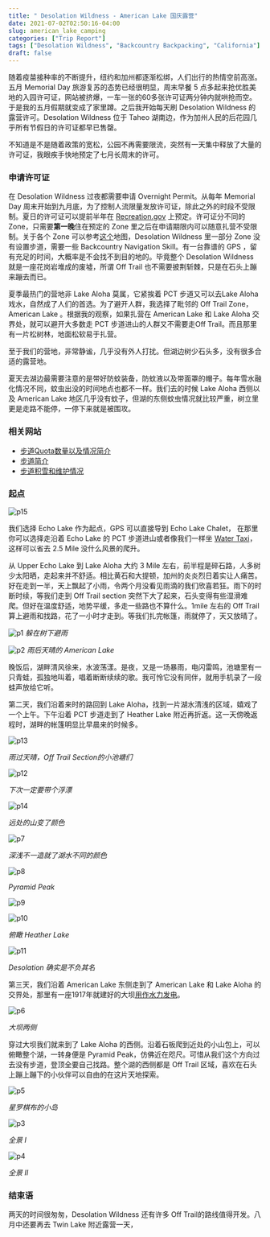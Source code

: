 ```yaml
---
title: " Desolation Wildness - American Lake 国庆露营"
date: 2021-07-02T02:50:16-04:00
slug: american_lake_camping
categories: ["Trip Report"]
tags: ["Desolation Wildness", "Backcountry Backpacking", "California"]
draft: false
---
```


随着疫苗接种率的不断提升，纽约和加州都逐渐松绑，人们出行的热情空前高涨。五月 Memorial Day 旅游复苏的态势已经很明显，周末早餐 5 点多起来抢优胜美地的入园许可证，网站被挤爆，一车一张的60多张许可证两分钟内就哄抢而空。于是我的五月假期就变成了家里蹲。之后我开始每天刷 Desolation Wildness 的 露营许可。Desolation Wildness 位于 Taheo 湖南边，作为加州人民的后花园几乎所有节假日的许可证都早已售罄。

不知道是不是随着政策的宽松，公园不再需要限流，突然有一天集中释放了大量的许可证，我眼疾手快地预定了七月长周末的许可。

### 申请许可证

在 Desolation Wildness 过夜都需要申请 Overnight Permit。从每年 Memorial Day 周末开始到九月底，为了控制人流限量发放许可证，除此之外的时段不受限制。夏日的许可证可以提前半年在 [Recreation.gov](https://www.recreation.gov/permits/233261) 上预定。许可证分不同的Zone，只需要**第一晚**住在预定的 Zone 里之后在申请期限内可以随意扎营不受限制。关于各个 Zone 可以参考[这个](https://caltopo.com/m/4JC9 )地图，Desolation Wildness 里一部分 Zone 没有设置步道，需要一些 Backcountry Navigation Skill。有一台靠谱的 GPS ，留有充足的时间，大概率是不会找不到目的地的。毕竟整个 Desolation Wildness 就是一座花岗岩堆成的废墟，所谓 Off Trail 也不需要披荆斩棘，只是在石头上蹦来蹦去而已。

夏季最热门的营地非 Lake Aloha 莫属，它紧挨着 PCT 步道又可以去Lake Aloha戏水，自然成了人们的首选。为了避开人群，我选择了毗邻的 Off Trail Zone， American Lake 。根据我的观察，如果扎营在 American Lake 和 Lake Aloha 交界处，就可以避开大多数走 PCT 步道进山的人群又不需要走Off Trail。而且那里有一片松树林，地面松软易于扎营。

至于我们的营地，非常静谧，几乎没有外人打扰。但湖边树少石头多，没有很多合适的露营地。

夏天去湖边最需要注意的是带好防蚊装备，防蚊液以及带面罩的帽子。每年雪水融化情况不同，蚊虫出没的时间地点也都不一样。我们去的时候 Lake Aloha 西侧以及 American Lake 地区几乎没有蚊子，但湖的东侧蚊虫情况就比较严重，树立里更是走路不能停，一停下来就是被围攻。

### 相关网站

- [步道Quota数量以及情况简介](https://www.fs.usda.gov/Internet/FSE_DOCUMENTS/fseprd627873.pdf)
- [步道简介](https://www.fs.usda.gov/wps/portal/fsinternet/cs/detail/!ut/p/z1/04_Sj9CPykssy0xPLMnMz0vMAfIjo8zijQwgwNHCwN_DI8zPyBcqYKAfrh-JKR_mA5cnqBuowAAHcARqJ0Y_HgVR-I0P14_C5kJk9-vjN8HPIz83Vb8gNzQ0wiDLBAAiWDdd/dz/d5/L2dBISEvZ0FBIS9nQSEh/?position=Not%20Yet%20Determined.Html&pname=Lake%20Tahoe%20Basin%20Mgt%20Unit%20-%20Desolation%20Wilderness&ss=110519&navtype=BROWSEBYSUBJECT&pnavid=null&navid=110000000000000&ttype=detail&cid=stelprdb5162234)
- [步道积雪和维护情况](https://www.desowv.org/component/trailconditions/?Itemid=26)

### 起点

![p15]

我们选择 Echo Lake 作为起点，GPS 可以直接导到 Echo Lake Chalet， 在那里你可以选择走沿着 Echo Lake 的 PCT 步道进山或者像我们一样坐 [Water Taxi](https://www.echochalet.com/)，这样可以省去 2.5 Mile 没什么风景的爬升。

从 Upper Echo Lake 到 Lake Aloha 大约 3 Mile 左右，前半程是碎石路，人多树少太阳晒，走起来并不舒适。相比黄石和大提顿，加州的炎炎烈日着实让人痛苦。好在走到一半，天上飘起了小雨，令两个月没看见雨滴的我们欣喜若狂。雨下的时断时续，等我们走到 Off Trail section 突然下大了起来，石头变得有些湿滑难爬。但好在温度舒适，地势平缓，多走一些路也不算什么。1mile 左右的 Off Trail 算上避雨和找路，花了一小时才走到。等我们扎完帐篷，雨就停了，天又放晴了。

![p1]
*躲在树下避雨*

![p2]
*雨后天晴的 American Lake*

晚饭后，湖畔清风徐来，水波荡漾。是夜，又是一场暴雨，电闪雷鸣，池塘里有一只青蛙，孤独地叫着，唱着断断续续的歌。我可怜它没有同伴，就用手机录了一段蛙声放给它听。

第二天，我们沿着来时的路回到 Lake Aloha，找到一片湖水清浅的区域，嬉戏了一个上午。下午沿着 PCT 步道走到了 Heather Lake 附近再折返。这一天傍晚返程时，湖畔的帐篷明显比早晨来的时候多。

![p13]

*雨过天晴，Off Trail Section的小池塘们*

![p12]

*下次一定要带个浮漂*

![p14]

*远处的山变了颜色*

![p7]

*深浅不一造就了湖水不同的颜色*

![p8]

*Pyramid Peak*

![p9]

![p10]

*俯瞰 Heather Lake*

![p11]

*Desolation 确实是不负其名*

第三天，我们沿着 American Lake 东侧走到了 American Lake 和 Lake Aloha 的交界处，那里有一座1917年就建好的大坝[用作水力发电](https://www.eid.org/our-services/hydroelectric)。

![p6]

*大坝两侧*

穿过大坝我们就来到了 Lake Aloha 的西侧。沿着石板爬到近处的小山包上，可以俯瞰整个湖，一转身便是 Pyramid Peak，仿佛近在咫尺。可惜从我们这个方向过去没有步道，登顶全要自己找路。整个湖的西侧都是 Off Trail 区域，喜欢在石头上蹦上蹦下的小伙伴可以自由的在这片天地探索。

![p5]

*星罗棋布的小岛*

![p3] 

*全景 I*

![p4]

*全景 II*

### 结束语

两天的时间很匆匆，Desolation Wildness 还有许多 Off Trail的路线值得开发。八月中还要再去 Twin Lake 附近露营一天，



[p1]: https://lh3.googleusercontent.com/ui2N4gklreZOFYNz2f6p-CdqOXsPbKdwcf2FE7psYcSLKHVRLWMgIFqRBJG75tCTwkcQ25G4SslPHQxdbn_vMfqm2o-Np3kV_Oji0oT9GqLGnXwdrHTyzp70W0vBLW5M5DkcoInK6UXsYRXLDwHfmb36aRofdTbr5RooGp8NFVM3_HeXXh-X9LuoJxIzY4fKb50TYHSCVlQvvp2dwOeoDQxHvXoPkyUpmHW4JiuIYtE6QHHRs2PBXJoJL24N1wfNMy0qrQfH6B1nWrbclk1bf5bF7HwtMUysQFCqyxNhMceRRJ6G-pFN8p5MhDyjhsU3mpitYyHYbm1mGSif9GS9H619dxs01Vplydde0ol4C478b-FyAQcRECAjv0YLwsDrrCJx3O5wsVwfbByDvtznK8H4eKVXfMd8AyYXkT1nPtxWBWMGdanGQFvIKedv2N6Jq0FUT0Rf6UNcnnTjQ7Q0o8B3W0jKKE6GJSz5K8q0tuL2LUBQ3XsMEudqlUeGwDSbIuQzm3uYoSZ7kYS-1RCkc3_oYBnE_jUJSsohmnhZbzsYdPQPyD2i8--cor2wy4qnwb8qkg6gfR_C9qynyssqVK58H9Var0OjYxEW5OC9KGvwQGN25ZBwDKw4BYiBPXmKoXAlUFVJZI0Hp3UQD8OzprMcswbX5DzAXZIxNyjKG36afDaHnt53HmwYUrm1ZxSV5-jNg3l2XAkomy73PAfeIGvK2g=w1427-h952-no?authuser=1?.jpg

[p2]: https://lh3.googleusercontent.com/L5VVupc6F01LqTwMHzsCDWSRIm5P2RFWPJfcsn1EtEREXYavwUE2pCOCOvbONuTVwGqtbPyzZnICsf1xgZMb1ourBAkxahr8DrD5gn9MtvngxrtvSLctx5wbwTtlOvbIYnR6QKSAbVy7vToVDbKiQmupLH88U7U2IQFOCh7YpA5kBC4R-761PB5pNts5NHp1PV1g2IDKSr0zddYzG2mSc-Zfax3s9yQs2CygScTK-y2BxASDuhY9LrVIdD1d5u5X1Z2dm7_fgdwzVuOSa78hFCyINUGAkGDaZj5nohFWmrYiNwZC8vUl1oSK0qFPXN6Ou_Fyu-n7GCSiT20kv0VnczpNj-Kmc6IN6mSoMzABxmdcQ6_hAFUcZi1ctk48abdWzxfmE-_RO6NNLTDGJ8sM8tm8imwvTOgeTbCd1dmdIPAfS49VJu5apSNRb-WV_Gj1LXvwvWnxvE-pGmRU5duBGYGo_wWK9iiDpwCykQ313vL0kg7VQya5NI1nsQ32WRm5Nm2-bcPnX240G4pAZ7LRWH-9DeYZtJ1qlSFbwBbqefloCmZZ0Rp6KmnK4Dzsd5bQw6q4OlSPdLZPHjz-MuI4yPG6xvMKwjWDxZoEQf4bBqqsTNsB24bSQ-y8a6iR_F6fpnNPjD8m5RgqwEmoYh7BwXPgeMWn4mKb3k2-Hoj2fkdK6HLpT0ApW03f-PVkMKX43f7ABA-5c-_oZKxhyvsn0iKZQQ=w1427-h952-no?authuser=1?.jpg

[p3]: https://lh3.googleusercontent.com/d6OoYkU8UJXZ2QfUTqdKwckDruH6yB8B69nXTAqC83b3fyJ9h1QhbJ4JVsR25jtmvbi6QV9bfcnKhiZqeMKDGtK_3GmoxpRPTFmZtzThG9-38N-WScTTCiL-IWaxWguENOcAte84vQBkOV9o3BqN22s-PrLmCkhJBuT_373X1LUZ0tDojm-xdUToXPvObZc6QF9xHLOdFOiIn6xF2bmLgWgEF4QoT9cqokiwQOKshqiQhFJbpxJ7s7zuy6SIlvV__VTJuvcP4wCUc4DaXCJG_tb9mdORx8LOQPc6LZ-f5q_RhLGdoat3k3punUYwscQRmVwtRcWb7wYY5RVoavx2JEIUn60MG24hU83bXcYtcmtxSlNmsIOvcEMw3rRO-4LqCayzAdOi6vof8eG9MPI3-fm0uUZIBhJpzg2uyOg0IsXkmEsrBzZRows7cjE6jp3F1C9ZKllPk4MhTG0rfr1QF0Ga6BMb5p5CfZPYJa0U_vs7bLve1vnoTWKrBoL60GRcZ2r61VFhjfI_wdbDHciT1hvIcr9EkdWRcgg5EJRC-Ira8utnHbqy-szmtnITyrQk4_Moy9SZ8xBKFIMIjto81mfwlA5-_veJDEjF8AV9pJulm_EE5V95s-0a9LPFqY_MV9OEjvWgGPARRfEf2ypx-o_nFxfy3SFPGY7ljO-xA0BjRlK6_ExBXFWz8KQXG4OtADP3Uqys=w2880-h772-no?authuser=0?.jpg
[p4]: https://lh3.googleusercontent.com/BrGpXieSl-JLU2h_K1eR8YJ7h7Ve7L3gUUnQoFL_RblsaCgZA3Qsck76UDl-NK7Eh8dGzrapBNVjeDgabDyIYegYu49HW-tY3vQ62n1qzaRL0sflMABcXPwP0oMMOFIqFj_Zri4IRVE4c9S1GTjGir-l9uN2fDT3IUktUeZ-THPftufGUxDWEApWs5Y8JFvgtGL_oEKoGXi9KEjLC5h8S0UQT3ebPt7eHLr2Ss_hS01XwEVWGJ3VmNgIPkc2CGHbDaPIdItzTt6DF7tLhm3qo-En9Y-V0CWBMQCLIH0OMHC_TqoOo_ZSPmwQmNR_--VrBJogXUnIht5CR0VQpMGo7MH7qz2aYvMJeQe0vRcUZDDdPVA3BMxrclmCMucnIfnGA4GHDXepdR4YY4EJFl_bhg5veACY8V_WIXqJObjcjza5tYW5hf25Ja73EJ4ec-pvrkdZ3rrh3f6BP71Xd8g5mTodyeZkR-o6W6LssKzL_zmwAgyR3umGehjFcjZX6vjYN05T5-KeXh886Uo9jjr8DUlqPkAxgMk9V43z9705J2TSUoQYdRaSLnTcsAOiaOgoPLp5jif0-tF0Tu8QVgpytmC2gEd6exeO0Mtqxb73ct9FgIY4o20oAZqINoRNNQ2XLCBcXq88ET6izsSCmZgaszNLR8Bn7v-sBp_dLGoS-hr3ayepULhCs3KvPY0uz9DFVqdy5Ygs=w2880-h772-no?authuser=0?.jpg
[p5]: https://lh3.googleusercontent.com/C6zEm1_hY5dqgd1UO99a7_1K4koLMHuW_CrrDx3Iovgj_n6F1dXRrRE4iOnNO--SzgFPdIKzZHrzzjFYKflokqcP-Yl2yXukJfGHOBlHPzUcQ5DUtcoXwrHrr9tlWxzVWgObDlcNtzKVRt-6FKixFglPWHdn5l_WSr5EOm5LUNYaVxFDMzMW04rrvV0ZDkHy2QAk6cttlIb8zXCoJ5s6YInqAKn1A1YUm49DHqMlXyEf_OO_QzloqO53bS28nDDoZRBLaMJLNJn6xBoLz8g3naPrEnn93BY1Kh6QLHpAV0wK8uJlG9ikE6bj52LBb_89-fISwb4VpKxQTEmYEJzoCkR_HdZ2hF_fRbHiZQaSnTXBZNQKymwaonQY79i-K4w72yJJEQQs_mLRfAYrYH3xkekJylqgXiHt-BRWxOSbmL9NmtoF7Wnal8NSBy8ug9x6Stx6FskUxzDwNHwyROEhmSROss3dZC8J8KkA-D9UaffkdAdiDEuYuqKCMIouOtDvnEPIldz9kUwxVjFReaHTO6fVH6he23gbYdJLKU1Q_UCTaLE1XzF52GBqurTrnWhpgwkV3ou2dlR_MBNhK0vMq_75j4teb0HaVwQQ2SYd_qfh9RpyKxPI9o-KX7tPIe2PF4kbTAgwERF9VK6gASonSv7yLtJ7gAifzVDbqGxxtpJsoOCn-40gAv1WJ8lgkcRhN1LLBWSg=w2368-h1578-no?authuser=0?.jpg
[ p6]: https://lh3.googleusercontent.com/8wgLe61555YDCg15Mq1YlBdHN82W2tApF6CHXvOzClarg8AkRaoTRlGrQH1EVX4m9aJWypRnr8Ilm3jjBKuIVqepoXHmPC-Qx-_JZ9dhEzQHfApKX0GB7lKMMtu3IxPhMdTVeNWRQUwGKoxMyYCiB4AOV5F3qK1FYdK77Ct48lNn9mfUyuGrHZ838Md4q77hdeXj8wBLlLtTwkjOQGkmu_yDE_tsJQkO1bqsEx5UnTK_zLFuc0Oak0ir2aCxT1gOc53R1yai1rcsJPHqrHP9ELzK4mV1SSho-B7s5crq8ojsxYIeVLUJXsADBTprftbqU1REUr3BsOvQ6oLZFzflfX3DYK-Ok0BJiCTV9dHG4BnyHyijAZGVt35hEpdjNXaywWQIQlMBaU-PJH3s9E7UCMFCKowGXjVFaC9k1wuB6KP9nnSD3-5NW5T0emLfm4qaJx__9I078W0DUKoWnh0WSfRVe-WD3yvDX859iMQB_67N7dhAtD0C5mjIyttXEICxVjZlw9K4CRGuMcU_JHGIM2Mx8awBxDcIJlSEaeS_MyUBbAXrEDzYEg7XNkg0_l78U1ykVl77dNkNP0Txu9QZ_8_wN-bV8-dQZqFqPbJkCXS83SlDMG6lpgrSsdJmk2hJOyylMyNcXvjqczYdHSDsMxcUNmeIVUYnPja51uvYW1oPEfh2DQvgjCgrbJpzyPFoNEecJUPx=w2104-h1578-no?authuser=0?.jpg
[p7]: https://lh3.googleusercontent.com/tSUJr1pZRuMpa5XCzO9hGveEEDmUz7ZBrsOaM_jVGJXNP0JmGegRmDvhMk7IU45jBvW1MWLvu2vOcbkRAwdhDEuMUQYv2j0tR9o6yBDxWgugTryKi_DYmf5b4pq60PLnpHjAVGfLlV2ozSc2kv7J78PQTTuZ1vmj1ZER0VP1IVtbqTvPGa1oIuw4nkrohUvKe-qckK0G2EMflQGZQWFuqvzZQ8CS1hPyO79hCNErPl24WUQOlfozaFeVf-zGkYqg3MghN3jhyMzgijYh0AsoIOknPp6ECqvz19JRffe7SySN_o5Idd5oTSOeAJjQK9jiMEGJFqlZUSHkEfjaqMil-LkurHuEBRNzipZmuQXDkgYyRUTF91cZjF6dScORKTNUbevGzTXaU1zJ9zCd-xpuTxzFkcUd4vrCg6ic6pPi0y797YPMjvfXtc76jxEJ27WolnTcZPtlaxjrGgQRKx_RLxusN9zScSmA-0iPYTetnLzWYWUAu-xMOdpheied37P6LSeu-nyMkQ5cQt2qZcN2yxt34GmqXU-fPzAr6wlQFni-k2KeE5S3S1zzEsnvUGuUyGfQmy83FihmgmD53PJss9sdFK3m_bmfnIp2pHPn01dcD25fcLnHvHKraZqtA1D6uiB3X7O0a47Xok7Q5RAl4RZLNeRcQ1cFFOxG2J9f9hzXj0C3AGjo70iyv5ivWVIN1Ml5IXmu=w2368-h1578-no?authuser=0?.jpg
[p8]: https://lh3.googleusercontent.com/9fTIzUukl7cygeDtU2U-QlorST-uKSyCXN2QxpWCiJVH55VNiLBR9XwoYLaE-FhXrMD4akSbiOLW66A0wlddsksWZ1e2hsIugz_LedyMvLD_JBxVgYHWlBaK0APts2xlRYOuioeU1F-Bg4qinRMVPTR6Irx_3aJ6uSeSH58jTu3_Y3JrCwUPwPRARZs1eaRTZ67LTggjhMcfA23wzueQjst9hu3RukXiwbCE0mCk-wpDMGy_1vL8rO5deE8hlBShzSMVPm1ZFJ6UbZcFA9LHEiM2X9kHoMCq0WYPFdnVTBpPscIQKUm1vdAxKQIFnp1CiUp1BQHDqriCjBcE2NeNAHKM5ChswcX7jZkHZLZBz8Fx92fFCvgGLk-F2u2WgLrQT3ltr2djGVJU9hfjwrJ0jdDuCqDN6Z4i8vhALh_qPM_wNI3kdeareU1N7wmH9Gs37BpZfzz__o4HWbBrRYg-71nuazL6wjfrJ6l8J5xuvr2ZoGJ6mJMyxQBQSfZfjfyqfv5F0iswijCHCcGgsn0WKbEHjMrTl76QguujHpYnCr137A70mjj4gJ8XMHADBTy6rKDP6bNDsqYanJBdCuF4SMbFTdckn_Xl8UIMy2PCcfYs3_SSdMQeowDhksOGKSJqJ2yARMjGmvvUqjuPAHLWksEWVFdz7TbkAOozzXGHaWj48w-XXYyVwR9NCPoVgOnRChlkFhGT=w2368-h1578-no?authuser=0?.jpg
[p9]: https://lh3.googleusercontent.com/xLCkJGXOxgzvjafNHH1Wq8Nnf30Qtb5k9IYvMDVKZV8oYQKiumcVk1AoMHhIZgLm7m_Naf7lmLFHmJdZCATCn_6GvJAs_1uENSJRpux58X_CNCWzGe0qMGAzWDg5OQ_plheGnLdcg8iBfzMLMQ7gUZMRS6qY8OLTOtimJx5F09ysI5AWbgRtZb1ohhpTUeC326o1qMtuS8IAw-JItfLbCPWvdTQsc-PyWa8UK73d-5Kx-kzKqqrvVE8h1EBAwWtYxThUpBg2E_3vNlt8GqUD6y9UhzXQX6VCWuM8d6sy3gk7kFqMU5UO_uzV5ahy1YSESoynW9x9J7mQD2UCNVyqY9U_BHgTFkj9dLyy1Qa3lsMdB5Cg1gSC8LhC64ZsGuo-Q6fkDlGeE7z1sgqt2Q5HP8_50HXLgbrmBUivfhxrzUlMt3j49wyl8S5MM-3bO4VJcv2bF4rNtRVT0Sa4QXYyUW1tRYMfojkeNz5aiB2yi7JKwmeVsGTrRoyH__GU6Tf3H5rTH3YQ3IHo0qJdzuVqOLMcPXCKC8JbQ5VdHu-Ja2ottCiOLirrKHrq4BsUWFM6j7SGKZeIxozC-uI6AIqKw_bIeh0iOJzuoY30DBK9-X-8b1makxgrM8yF-un4TG3bgf86HhZHn67DPjHRXmnygY9WJBRVcsCwc5IHVznyGwmYDo7YjSsiCyfgaN2AFv2hUwUn94mG=w2368-h1578-no?authuser=0?.jpg
[p10]: https://lh3.googleusercontent.com/WCwPB9YcL10QkdxsGqlrLImUPAjTnWNmrGQqCMwpy9hbtjUM1Z7bHmWkH29_6cYPPtDpHn2aYmnkZZyOWXEBcajXtq9_rcjnk73aIl9Zj6gZRjuiB4k0UlGOH_xeHVHTNDReizqkWw2EWIJCTeDiqjaTNCmctNNJ2bOFiQAI9Aq7VqugVGUY_7QSL_WyVoe5RQi-ctEZSSi93xyoA6jMY6StzYqx1t2qrKI2fX-dB9JqItQUjwEVZmVtHKq9eSuX-YPPnpWWfSFTxNEMKXsXpJOjmUxhTrethNwgLgZ59Qdd-sPdaT2WaO2vEut43w6EcofZ7TD2IGB8GDpuqKkhfd7KSVxsGJe0Ya34NwckGvXNFV49rbajuogXYxgBWiXRw09ZQBic5nkAHBFJrJzl_Y4OGqgW441MX8_XWXjg2mAvACw8252z-M2pfBCHTFMnMON3ZitXh-LOvtDvnvue-B6fRnKfhQVBHSrx4Li_Cn5yaxf8D6rqxqz57WbuVC4et4lLVwQDsxgtegik9nbJ4sMrNJhMSo6McJx9sYqtPsMhnh22hC8TNAviENNsR30U0TGmlQa5uQ-u8ryHYq7xr0VCKN7SwpU2rDI4gFFpFTTZFI4vqbC9hU67U5rr9-Xy1vkHrWbF4EagN4NfQWhs7o1n4v0UQ0mlEzmOhSbmv_fd_8Zo1D2ygpYEGybmW8tMOhUSKBzR=w2368-h1578-no?authuser=0?.jpg



[p11]: https://lh3.googleusercontent.com/hoKX1rEFMkUT-Q5vQKehfjGT5M6Ag_MjFiQpnIBW8Yb8OP6i8OCjGZl9YHg7rbVu2wqhjS0syJX3RVkfR4B9UG9CgfLXg2xFUTsrOFK5h8XMBXuuK5ONryUYIbk2OyQSscVM0pNSBUQ96EYaYv1lN76BdyFVIK3qHcNX46rTVPhmMBfAg4ZcJCSIZfo7E_-TU60j5mU-pH0w16Olc1G-zbZ_vJxfNrxfQzq-LxqGJ-Ap69R79HvmvZa8oSv2zG-Kr4dIKuHR0Qh_G8xO6opVuDiL6mxOqBeOXmyJCeS_7a5FZeUCzPZkAnyXqjazqtahP6XaFcT1ymGIcRPR0swfpjaxJhz4lQzygC74xMGQtURlSAs80-bbtKo-1aa_k2dKyz28iz-9BzZUJUB0c_dhDykbvn2Vm5tGLRvhkWqrokFcNrJgnHVW_QLIG6Q1-iuo_HUPS5JfQ5Gg-3oSqQk2Ox4SAmfpU6PMSeYO23t1xMVj_AWvEhpm5d7M5kcuYeCA84RkgX5hsnWVRV1F_b7ni7mWy8DfZ1HZXh1Q-YGwSvXNXoDTYQKe-ljRZiUaT_2k30Y6d5bzn3kQaZXQfjydQNNXwwX3JumEFfbBESKBXltnaYTGdGe3MgsmgFn3Hxsnx0iEkvlosmpfzEsQMkQPa-FhV9ABlLkjTy8LLdT4plSkt60kG2xPL5R6YQpPxcLc37cFg-3e=w2368-h1578-no?authuser=0?.jpg
[p12]: https://lh3.googleusercontent.com/MURUpIUMzTCxTik8Td_XnkMSfdH9_k6UACmeRGTfW3j19dF3zhR_cm1rYqhFizo-tKwpMcE8KMFFCEztF1QXsyN9Q4ILrOMbFfSKnTlRJDJXUjCfdQH5_Pb9Nm3hmpvmbJfBas_PQ0TVN5q1-UHZK8jIJ7kHogzGnBYi3UpCt0BH1dXQc8kdN-we-et-rUhGBJ6rFLicmxfJ0Tku0ICmenECFJeQiwHlKJeIY9vRSIfDwOrujFaLEVPwnrZFyeITNithUU47R7ujsPu0gkTbWWHPAKkO6ioOe7wkt58Jp5gT6t-bKDwxur-n9-MJi9pYKNOnNe0Rp3H6QRmnvrC6g5zH4iJlpkF-Nk7Gh8avXJc4UL0sk-_DQOnG57mQIeRwnuSQpPGdAbBOSMiNm_ZPfUovRnD3_aQkSptLCO4qtIBtA99PWcuw_R0HosQtgFMBA65fIfLZj2TVgHFUQEMEoa3jpKr2UCFXBoOZb91oTXONc1aFf_Sk1r6AVrBqcw7c6a55bRxZsLCf3sEuqr30mSfxGugT4B_CCkYTDPx6JOxfF0ps4J7frXOuhcbBy3BSNosRUPBOFiFw9-EoK56jAcHILJ7kuQyidGkRDVZx6_jiMqWAbMWuE5pbzI1IaLhYlCuPzhWhMRY-KWBQIrJb9aPzHaXGKX30yt5cVCTU-OuN8gthGdydh6qV-vNIHydawBGkx5SE=w2104-h1578-no?authuser=0?.jpg
[p13]: https://lh3.googleusercontent.com/vOWzSuhNWQzRflcDELCU8qOyEww5p-Db3sHeLBT2-3KX2wMtWEYayUGNAEhdVuNWZeJ3kX1MtUtNeKBA3DmnK7egtFdLvD3uMEUbPT77BCgO4-wWeLteOKxIe6NfDwD7vF5XzreW1gpLpgSonPWBOOSP3RJX_UUXgU8TFd2Ze7o23HW-EC58Sfw8AOLzLzDRusj6XAg_ozo3iNrA8ZnMmJtgVAoz6I88vp9bgKAotQna5JjAlmQ5K9C93mlu9CrhLzYOg6OFIebVf1-X8fwSuyrB4yIB8bLO9qLpnAKtxvX2tbXXISOfEyg9mKFn8drIB4gttoXMCoTs4uIwTY-BSF0HnhzjIMMjrnMqzOlQa8MreyEb9H5a-z_DaSyznZUcewXv3UXZCOdtLYHMx6rKCFBC_9es--rRXGz4oMwathRwb3FQgjnhnevj5vhlhos1hQnZzyCtr4_gAhVy5Hra-v3MhTgSdFRfvJSN3v3mOoHCltxdrvlycpC7I86XSZxZ2HWfd9OXM99cRK-xQARQrnsBYlp69mxuOi2a_VaZzedkU07WMGwEqyr7w9b6n48gwmef0-PHOwQ92vTYhVSzsmNrml-MvC2eXCAmu2yOVGOHJyKhu2lyQbJOmuivubu8MxM8Ri4EUquCz-UMxiK9VrizkDsdt6kt2TwewidRe0RpoL_dQOR-YK9yBrPWNHOv93oTu_Lk=w2368-h1578-no?authuser=0?.jpg
[p14]: https://lh3.googleusercontent.com/kX4tSYIJ9gjoN3ZTHDftQ3KTcpUac4OPV54AyKDvknfJaIzyxFTuy0qTJlltNnH4N0VoA6IFhaEWs6wzWZ7Bld3tKrHMDYz8d9ZwRKnAyR66UewTfdOkDGWCSMK2M3UJ9lrEevMEn62gxUIuAs--t7qirTe0fXogKMrWX7Cv3qZuiRDGmxPEOeAIJhmX-NdHUwPByzOI8veVTnNttHofN_GrSNa54lUAb5l-8ml7jjNgEbsRMB580zB56u__BrxUt5P41VdPm0C2d_WBq6Yvr_-EpLQ-5xjoKJxitHNLPirTVw30dIyAVNstEOlBLvVO8a5JjY-tDiso6z8HhckpedpP3VWz89XBkxNuJbWbSoqajU5ISzyBfsfeIPob6Cor4_-8voLKx2mkLn9Azo2_scsXD7x-kQAZw-YB2zwW1UEaiV4hUVlUZG8ojj1-CN4rs-bI12FBg6BGPkXyICBAZauBwKsAHv0J80-H309MKDF3fzZVqOv7_v2SlWNtBSsw4NwOOEUiZ_LLmt4NUE_JLBqtPRSNf0KjUECyUvAyJPglq2nD2C08Bs8L7fSnhxVTf5peqD6BKBNOorZeMokyBzU_y812BDQJG7f-SZUL5inRs8GfYvB5TOGsS0mHU4SxD8prFoK-crg-PSHV2urhmG1CPyG1lKSZeN2edYHHOnZwDNQbjnD8i_hUnpaT58ml6UL-mkwv=w2368-h1578-no?authuser=0?.jpg
[p15]: https://lh3.googleusercontent.com/AKOqZ55d9EZQsW8gLM3eC4rimEAqBncmpuWOQDRJwpBkJTbWYTVEKfVAYIVrAqQTRkbKlL5ZFBK-3_86NfWPUPSOm6OxFkMPaPArYQsQDC1oBXZUEmAH5_tAfZCwfYuwRUavuUnuXy1xeXfTxEz7j85ab2wZkq3K8cWLi7dCHNgZYAIKM0pMNKqDd9P_sg4x00e_wfJURXf4CXAxMyShwn6HYgtsADQ1OWZSswuGx2mrTjcjSRH7KnBAevrW9OWSTay6ESaJOb_S_eSJTyGSzuJYpigUhRFCkikd6SSK5TbSDaWS29gVcplYXUzm7FUcboiIoGUIo4PuISHITlZGgDuoFGYX-MjZMrX93DNJIV1lKRUV5sDEEKVT-qgQtm-FD0h_4HD9p_qA12AUMr44t-F73D_98ZyN4xk5iHsa3YP68NjCQKiS8NmB9O04BiFGC8Qc5Jf7tpJ3PHC6gCJHiFS6lHmCbz0txN9OJBwCJUa1NAY-zbS3BkJZT4Q5x8Ss810XoJTUhA0VO6uMSdFxteCQYtI1zTLQ5xpWHNMRvEanVsQzCmyxTT5Uy4XJpn8e9KuXe3Cuo6tTf6YZ3fpTv6pQl5zP7j_HS3vBdHhyyoAXbweqzU48mSK9NRCNg_ScThYdt8bbWSjI5ujaLmLqLMdhglLpbAcpkd0yYVYP4AaX-tJ8IAnZpLBivz6kkO8YRoO4Esdd=w730-h1580-no?authuser=0?.jpg

